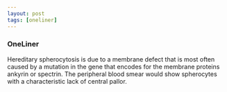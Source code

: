 ```yaml
---
layout: post
tags: [oneliner]
---
```



### OneLiner

Hereditary spherocytosis is due to a membrane defect that is most often caused by a mutation in the gene that encodes for the membrane proteins ankyrin or spectrin. The peripheral blood smear would show spherocytes with a characteristic lack of central pallor.
